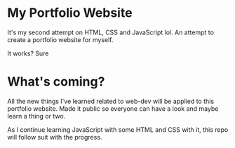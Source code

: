 # My Portfolio Website

It's my second attempt on HTML, CSS and JavaScript lol.
An attempt to create a portfolio website for myself.

It works? Sure

# What's coming?

All the new things I've learned related to web-dev will be applied
to this portfolio website. Made it public so everyone can have a look
and maybe learn a thing or two.

As I continue learning JavaScript with some HTML and CSS with it,
this repo will follow suit with the progress.

